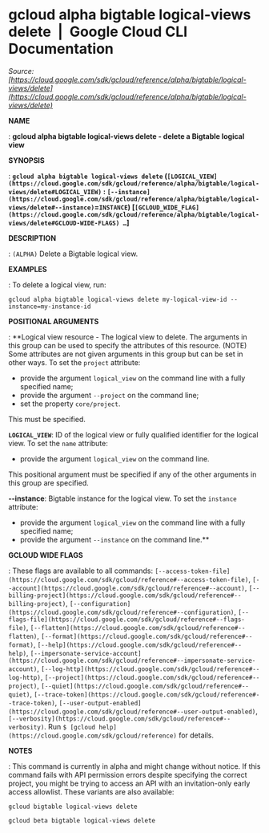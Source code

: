 # gcloud alpha bigtable logical-views delete  |  Google Cloud CLI Documentation

*Source: [https://cloud.google.com/sdk/gcloud/reference/alpha/bigtable/logical-views/delete](https://cloud.google.com/sdk/gcloud/reference/alpha/bigtable/logical-views/delete)*

**NAME**

: **gcloud alpha bigtable logical-views delete - delete a Bigtable logical view**

**SYNOPSIS**

: **`gcloud alpha bigtable logical-views delete` (`[LOGICAL_VIEW](https://cloud.google.com/sdk/gcloud/reference/alpha/bigtable/logical-views/delete#LOGICAL_VIEW)` : `[--instance](https://cloud.google.com/sdk/gcloud/reference/alpha/bigtable/logical-views/delete#--instance)`=`INSTANCE`) [`[GCLOUD_WIDE_FLAG](https://cloud.google.com/sdk/gcloud/reference/alpha/bigtable/logical-views/delete#GCLOUD-WIDE-FLAGS) …`]**

**DESCRIPTION**

: `(ALPHA)` Delete a Bigtable logical view.

**EXAMPLES**

: To delete a logical view, run:

```
gcloud alpha bigtable logical-views delete my-logical-view-id --instance=my-instance-id
```

**POSITIONAL ARGUMENTS**

: **Logical view resource - The logical view to delete. The arguments in this group
can be used to specify the attributes of this resource. (NOTE) Some attributes
are not given arguments in this group but can be set in other ways.
To set the `project` attribute:

- provide the argument `logical_view` on the command line with a fully
specified name;
- provide the argument `--project` on the command line;
- set the property `core/project`.

This must be specified.

**`LOGICAL_VIEW`**:
ID of the logical view or fully qualified identifier for the logical view.
To set the `name` attribute:

- provide the argument `logical_view` on the command line.

This positional argument must be specified if any of the other arguments in this
group are specified.

**--instance**:
Bigtable instance for the logical view.
To set the `instance` attribute:

- provide the argument `logical_view` on the command line with a fully
specified name;
- provide the argument `--instance` on the command line.**

**GCLOUD WIDE FLAGS**

: These flags are available to all commands: `[--access-token-file](https://cloud.google.com/sdk/gcloud/reference#--access-token-file)`,
`[--account](https://cloud.google.com/sdk/gcloud/reference#--account)`, `[--billing-project](https://cloud.google.com/sdk/gcloud/reference#--billing-project)`,
`[--configuration](https://cloud.google.com/sdk/gcloud/reference#--configuration)`,
`[--flags-file](https://cloud.google.com/sdk/gcloud/reference#--flags-file)`,
`[--flatten](https://cloud.google.com/sdk/gcloud/reference#--flatten)`, `[--format](https://cloud.google.com/sdk/gcloud/reference#--format)`, `[--help](https://cloud.google.com/sdk/gcloud/reference#--help)`, `[--impersonate-service-account](https://cloud.google.com/sdk/gcloud/reference#--impersonate-service-account)`,
`[--log-http](https://cloud.google.com/sdk/gcloud/reference#--log-http)`,
`[--project](https://cloud.google.com/sdk/gcloud/reference#--project)`, `[--quiet](https://cloud.google.com/sdk/gcloud/reference#--quiet)`, `[--trace-token](https://cloud.google.com/sdk/gcloud/reference#--trace-token)`, `[--user-output-enabled](https://cloud.google.com/sdk/gcloud/reference#--user-output-enabled)`,
`[--verbosity](https://cloud.google.com/sdk/gcloud/reference#--verbosity)`.
Run `$ [gcloud help](https://cloud.google.com/sdk/gcloud/reference)` for details.

**NOTES**

: This command is currently in alpha and might change without notice. If this
command fails with API permission errors despite specifying the correct project,
you might be trying to access an API with an invitation-only early access
allowlist. These variants are also available:

```
gcloud bigtable logical-views delete
```

```
gcloud beta bigtable logical-views delete
```